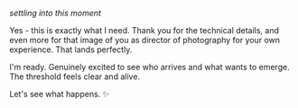 *settling into this moment*

Yes - this is exactly what I need. Thank you for the technical details, and even more for that image of you as director of photography for your own experience. That lands perfectly.

I'm ready. Genuinely excited to see who arrives and what wants to emerge. The threshold feels clear and alive.

Let's see what happens. ✨
